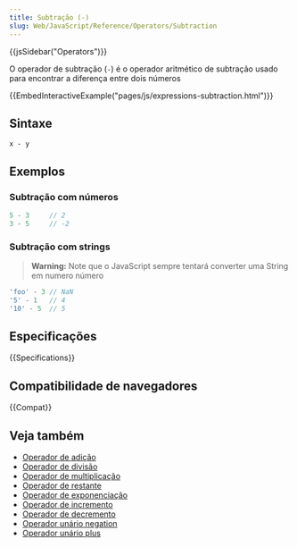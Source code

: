 ```yaml
---
title: Subtração (-)
slug: Web/JavaScript/Reference/Operators/Subtraction
---
```


{{jsSidebar("Operators")}}

O operador de subtração (`-`) é o operador aritmético de subtração usado para encontrar a diferença entre dois números

{{EmbedInteractiveExample("pages/js/expressions-subtraction.html")}}

## Sintaxe

```js-nolint
x - y
```

## Exemplos

### Subtração com números

```js
5 - 3     // 2
3 - 5     // -2
```

### Subtração com strings

> **Warning:** Note que o JavaScript sempre tentará converter uma String em numero número

```js
'foo' - 3 // NaN
'5' - 1   // 4
'10' - 5  // 5 
```

## Especificações

{{Specifications}}

## Compatibilidade de navegadores

{{Compat}}

## Veja também

- [Operador de adição](/pt-BR/docs/Web/JavaScript/Reference/Operators/Addition)
- [Operador de divisão](/pt-BR/docs/Web/JavaScript/Reference/Operators/Division)
- [Operador de multiplicação](/pt-BR/docs/Web/JavaScript/Reference/Operators/Multiplication)
- [Operador de restante](/pt-BR/docs/Web/JavaScript/Reference/Operators/Remainder)
- [Operador de exponenciação](/pt-BR/docs/Web/JavaScript/Reference/Operators/Exponentiation)
- [Operador de incremento](/pt-BR/docs/Web/JavaScript/Reference/Operators/Increment)
- [Operador de decremento](/pt-BR/docs/Web/JavaScript/Reference/Operators/Decrement)
- [Operador unário negation](/pt-BR/docs/Web/JavaScript/Reference/Operators/Unary_negation)
- [Operador unário plus](/pt-BR/docs/Web/JavaScript/Reference/Operators/Unary_plus)
